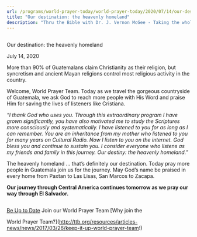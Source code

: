 ```yaml
---
url: /programs/world-prayer-today/world-prayer-today/2020/07/14/our-destination-the-heavenly-homeland
title: "Our destination: the heavenly homeland"
description: "Thru the Bible with Dr. J. Vernon McGee - Taking the whole Word to the whole world"
---
```







## 
 Our destination: the heavenly homeland


July 14, 2020




More than 90% of Guatemalans claim Christianity as their religion, but syncretism and ancient Mayan religions control most religious activity in the country.

Welcome, World Prayer Team. Today as we travel the gorgeous countryside of Guatemala, we ask God to reach more people with His Word and praise Him for saving the lives of listeners like Cristiana.

*“I thank God who uses you. Through this extraordinary program I have grown significantly, you have also motivated me to study the Scriptures more consciously and systematically. I have listened to you for as long as I can remember. You are an inheritance from my mother who listened to you for many years on Cultural Radio. Now I listen to you on the internet. God bless you and continue to sustain you. I consider everyone who listens as my friends and family in this journey. Our destiny: the heavenly homeland.”*

The heavenly homeland … that’s definitely our destination. Today pray more people in Guatemala join us for the journey. May God’s name be praised in every home from Paxtan to Las Lisas, San Marcos to Zacapa.

**Our journey through Central America continues tomorrow as we pray our way through El Salvador.**







## 




[Be Up to Date](http://feeds.feedburner.com/WorldPrayerToday "World Prayer Today RSS Feed")
Join our World Prayer Team
[Why join the  

World Prayer Team?](http://ttb.org/resources/articles-news/news/2017/03/26/keep-it-up-world-prayer-team!)




